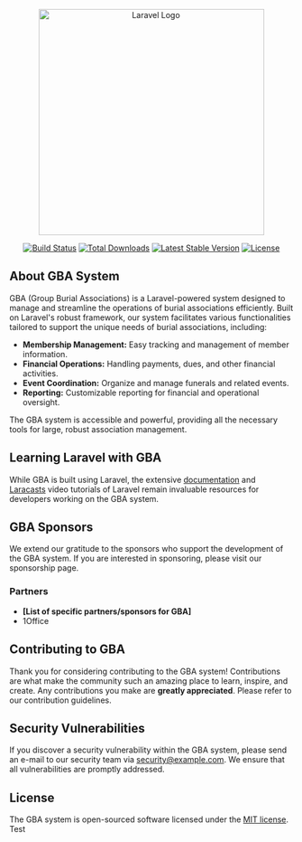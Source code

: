 <p align="center"><a href="https://laravel.com" target="_blank"><img src="https://raw.githubusercontent.com/laravel/art/master/logo-lockup/5%20SVG/2%20CMYK/1%20Full%20Color/laravel-logolockup-cmyk-red.svg" width="400" alt="Laravel Logo"></a></p>

<p align="center">
<a href="https://travis-ci.org/laravel/framework"><img src="https://travis-ci.org/laravel/framework.svg" alt="Build Status"></a>
<a href="https://packagist.org/packages/laravel/framework"><img src="https://img.shields.io/packagist/dt/laravel/framework" alt="Total Downloads"></a>
<a href="https://packagist.org/packages/laravel/framework"><img src="https://img.shields.io/packagist/v/laravel/framework" alt="Latest Stable Version"></a>
<a href="https://packagist.org/packages/laravel/framework"><img src="https://img.shields.io/packagist/l/laravel/framework" alt="License"></a>
</p>

## About GBA System

GBA (Group Burial Associations) is a Laravel-powered system designed to manage and streamline the operations of burial associations efficiently. Built on Laravel's robust framework, our system facilitates various functionalities tailored to support the unique needs of burial associations, including:

- **Membership Management:** Easy tracking and management of member information.
- **Financial Operations:** Handling payments, dues, and other financial activities.
- **Event Coordination:** Organize and manage funerals and related events.
- **Reporting:** Customizable reporting for financial and operational oversight.

The GBA system is accessible and powerful, providing all the necessary tools for large, robust association management.

## Learning Laravel with GBA

While GBA is built using Laravel, the extensive [documentation](https://laravel.com/docs) and [Laracasts](https://laracasts.com) video tutorials of Laravel remain invaluable resources for developers working on the GBA system.

## GBA Sponsors

We extend our gratitude to the sponsors who support the development of the GBA system. If you are interested in sponsoring, please visit our sponsorship page.

### Partners

- **[List of specific partners/sponsors for GBA]**
- 1Office

## Contributing to GBA

Thank you for considering contributing to the GBA system! Contributions are what make the community such an amazing place to learn, inspire, and create. Any contributions you make are **greatly appreciated**. Please refer to our contribution guidelines.

## Security Vulnerabilities

If you discover a security vulnerability within the GBA system, please send an e-mail to our security team via [security@example.com](mailto:security@example.com). We ensure that all vulnerabilities are promptly addressed.

## License

The GBA system is open-sourced software licensed under the [MIT license](https://opensource.org/licenses/MIT).
Test